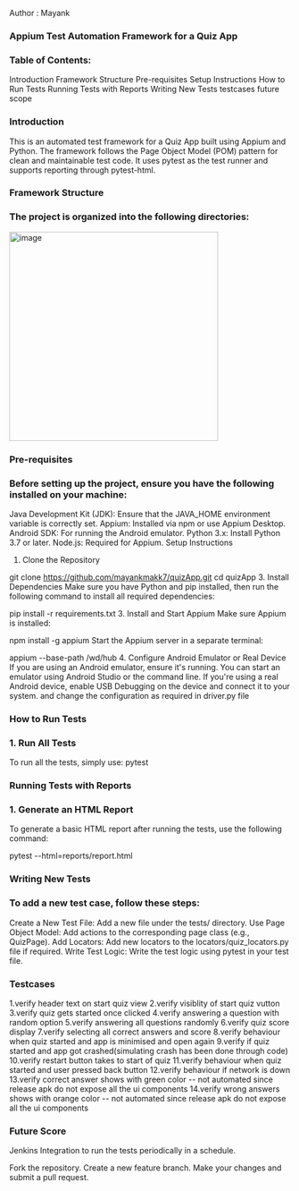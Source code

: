 Author : Mayank

### Appium Test Automation Framework for a Quiz App
### Table of Contents:
Introduction
Framework Structure
Pre-requisites
Setup Instructions
How to Run Tests
Running Tests with Reports
Writing New Tests
testcases
future scope

### Introduction
This is an automated test framework for a Quiz App built using Appium and Python. The framework follows the Page Object Model (POM) pattern for clean and maintainable test code. It uses pytest as the test runner and supports reporting through pytest-html.

### Framework Structure
### The project is organized into the following directories:

<img width="374" alt="image" src="https://github.com/user-attachments/assets/b136d15c-1063-4615-805a-5cebe51eedae">



### Pre-requisites
### Before setting up the project, ensure you have the following installed on your machine:

Java Development Kit (JDK): Ensure that the JAVA_HOME environment variable is correctly set.
Appium: Installed via npm or use Appium Desktop.
Android SDK: For running the Android emulator.
Python 3.x: Install Python 3.7 or later.
Node.js: Required for Appium.
Setup Instructions
1. Clone the Repository
   
git clone https://github.com/mayankmakk7/quizApp.git
cd quizApp
3. Install Dependencies
Make sure you have Python and pip installed, then run the following command to install all required dependencies:

pip install -r requirements.txt
3. Install and Start Appium
Make sure Appium is installed:

npm install -g appium
Start the Appium server in a separate terminal:

appium --base-path /wd/hub
4. Configure Android Emulator or Real Device
If you are using an Android emulator, ensure it's running. You can start an emulator using Android Studio or the command line.
If you're using a real Android device, enable USB Debugging on the device and connect it to your system.
and change the configuration as required in driver.py file

### How to Run Tests
### 1. Run All Tests
To run all the tests, simply use:
pytest

### Running Tests with Reports
### 1. Generate an HTML Report
To generate a basic HTML report after running the tests, use the following command:

pytest --html=reports/report.html

### Writing New Tests
### To add a new test case, follow these steps:

Create a New Test File: Add a new file under the tests/ directory.
Use Page Object Model: Add actions to the corresponding page class (e.g., QuizPage).
Add Locators: Add new locators to the locators/quiz_locators.py file if required.
Write Test Logic: Write the test logic using pytest in your test file.

### Testcases
  1.verify header text on start quiz view
  2.verify visiblity of start quiz vutton
  3.verify quiz gets started once clicked
  4.verify answering a question with random option
  5.verify answering all questions randomly
  6.verify quiz score display
  7.verify selecting all correct answers and score
  8.verify behaviour when quiz started and app is minimised and open again
  9.verify if quiz started and app got crashed(simulating crash has been done through code)
  10.verify restart button takes to start of quiz
  11.verify behaviour when quiz started and user pressed back button
  12.verify behaviour if network is down
  13.verify correct answer shows with green color -- not automated since release apk do not expose all the ui components
  14.verify wrong answers shows with orange color -- not automated since release apk do not expose all the ui components

 ### Future Score
 Jenkins Integration to run the tests periodically in a schedule.


Fork the repository.
Create a new feature branch.
Make your changes and submit a pull request.

